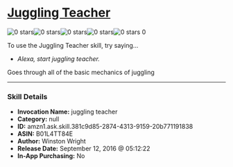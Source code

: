 # [Juggling Teacher](http://alexa.amazon.com/#skills/amzn1.ask.skill.381c9d85-2874-4313-9159-20b771191838)
![0 stars](../../images/ic_star_border_black_18dp_1x.png)![0 stars](../../images/ic_star_border_black_18dp_1x.png)![0 stars](../../images/ic_star_border_black_18dp_1x.png)![0 stars](../../images/ic_star_border_black_18dp_1x.png)![0 stars](../../images/ic_star_border_black_18dp_1x.png) 0

To use the Juggling Teacher skill, try saying...

* *Alexa, start juggling teacher.*

Goes through all of the basic mechanics of juggling

***

### Skill Details

* **Invocation Name:** juggling teacher
* **Category:** null
* **ID:** amzn1.ask.skill.381c9d85-2874-4313-9159-20b771191838
* **ASIN:** B01L4TT84E
* **Author:** Winston Wright
* **Release Date:** September 12, 2016 @ 05:12:22
* **In-App Purchasing:** No
